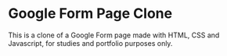 # Google Form Page Clone

This is a clone of a Google Form page made with HTML, CSS and Javascript, for studies and portfolio purposes only.
